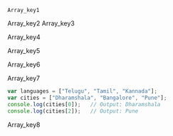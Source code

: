 ```ngMeta
Array_key1
```

Array_key2
Array_key3


Array_key4


Array_key5


Array_key6


Array_key7


```javascript
var languages = ["Telugu", "Tamil", "Kannada"];
var cities = ["Dharamshala", "Bangalore", "Pune"];
console.log(cities[0]);   // Output: Dharamshala
console.log(cities[2]);   // Output: Pune
```
Array_key8
